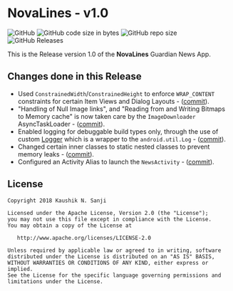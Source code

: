 # NovaLines - v1.0

![GitHub](https://img.shields.io/github/license/kaushiknsanji/NovaLines_TheGuardianNewsApp) ![GitHub code size in bytes](https://img.shields.io/github/languages/code-size/kaushiknsanji/NovaLines_TheGuardianNewsApp) ![GitHub repo size](https://img.shields.io/github/repo-size/kaushiknsanji/NovaLines_TheGuardianNewsApp) ![GitHub Releases](https://img.shields.io/github/downloads/kaushiknsanji/NovaLines_TheGuardianNewsApp/v1.0/total)

This is the Release version 1.0 of the **NovaLines** Guardian News App.

## Changes done in this Release

* Used `ConstrainedWidth`/`ConstrainedHeight` to enforce `WRAP_CONTENT` constraints for certain Item Views and Dialog Layouts - ([commit](https://github.com/kaushiknsanji/NovaLines_TheGuardianNewsApp/commit/d2557a64a9f13112326c3fc1d224ca9ffc259c58)).
* "Handling of Null Image links", and "Reading from and Writing Bitmaps to Memory cache" is now taken care by the `ImageDownloader` AsyncTaskLoader - ([commit](https://github.com/kaushiknsanji/NovaLines_TheGuardianNewsApp/commit/3687cdcea82a311b15218a7003c47a8d54c00bc1)).
* Enabled logging for debuggable build types only, through the use of custom [Logger](https://github.com/kaushiknsanji/NovaLines_TheGuardianNewsApp/blob/release_v1.0/app/src/main/java/com/example/kaushiknsanji/novalines/utils/Logger.java) which is a wrapper to the `android.util.Log` - ([commit](https://github.com/kaushiknsanji/NovaLines_TheGuardianNewsApp/commit/7122e6f9d86aba9539b875c41301dc812ac84bfb)).
* Changed certain inner classes to static nested classes to prevent memory leaks - ([commit](https://github.com/kaushiknsanji/NovaLines_TheGuardianNewsApp/commit/8239456ae7fb9121330a8e4b8431544056e1efb7)).
* Configured an Activity Alias to launch the `NewsActivity` - ([commit](https://github.com/kaushiknsanji/NovaLines_TheGuardianNewsApp/commit/145f01a3449a10dd4bd74e3871e564123ae75871)).

## License

```
Copyright 2018 Kaushik N. Sanji

Licensed under the Apache License, Version 2.0 (the "License"); 
you may not use this file except in compliance with the License. 
You may obtain a copy of the License at

   http://www.apache.org/licenses/LICENSE-2.0
   
Unless required by applicable law or agreed to in writing, software
distributed under the License is distributed on an "AS IS" BASIS,
WITHOUT WARRANTIES OR CONDITIONS OF ANY KIND, either express or implied.
See the License for the specific language governing permissions and
limitations under the License.
```
